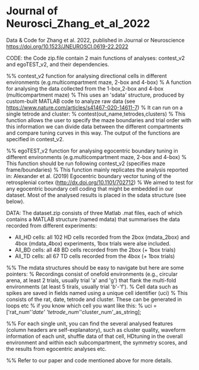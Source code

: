 # Journal of Neurosci_Zhang_et_al_2022
Data &amp; Code for Zhang et al. 2022, published in Journal or Neuroscience https://doi.org/10.1523/JNEUROSCI.0619-22.2022

CODE: the Code zip.file contain 2 main functions of analyses: contest_v2 and egoTEST_v2, and their dependencies.

%% contest_v2  function for analysing directional cells in different environments (e.g.multicompartment maze, 2-box and 4-box)
%     A function for analysing the data collected from the 1-box,2-box and 4-box (multicompartment maze)
%     This uses an 'sdata' structure, produced by custom-built MATLAB code to analyze raw data (see https://www.nature.com/articles/s41467-020-14611-7)
%     It can run on a single tetrode and cluster:
%     contest(out_name,tetrodes,clusters) 
%     This function allows the user to specify the maze boundaries and trial order with this information we can divide data between the different compartments and compare tuning curves in this way. The output of the functions are specified in contest_v2. 

%% egoTEST_v2  function for analysing egocentric boundary tuning in different environments (e.g.multicompartment maze, 2-box and 4-box)
%     This function should be run following contest_v2 (specifies maze frame/boundaries)
%     This function mainly replicates the analysis reported in: Alexander et al. (2019) Egocentric boundary vector tuning of the retrosplenial cortex (http://dx.doi.org/10.1101/702712)
%     We aimed to test for any egocentric boundary cell coding that might be embedded in our dataset. Most of the analysed results is placed in the sdata structure (see below). 

DATA: The dataset.zip consists of three Matlab .mat files, each of which contains a MATLAB structure (named mdata) that summarises the data recorded from different experiments:
- All_HD cells: all 102 HD cells recorded from the 2box (mdata_2box) and 4box (mdata_4box) experiments, 1box trials were alse included.  
- All_BD cells: all 48 BD cells recorded from the 2box (+ 1box trials) 
- All_TD cells: all 67 TD cells recorded from the 4box (+ 1box trials) 

%%     The mdata structures should be easy to navigate but here are some pointers:
%         Recordings consist of onefold environments (e.g., circular arena, at least 2 trials, usually trial 'a' and 'g') that flank the multi-fold environments (at least 5 tirals, usually trial 'b'-'f').
%         Cell data such as spikes are saved in fields named using a unique cell identifier (uci) 
%         This consists of the rat, date, tetrode and cluster. These can be generated in loops etc
%         if you know which cell you want like this:
%         uci = ['rat_num'_'date' 'tetrode_num'_'cluster_num'_as_string];

%%     For each single unit, you can find the several analysed features (column headers are self-explanatory), such as cluster quality, waveform information of each unit, shuffle data of that cell, HDtuning in the overall environment and within each subcompartment, the symmetry scores, and the results from egocentric analyses etc. 

%%  Refer to our paper and code mentioned above for more details. 
